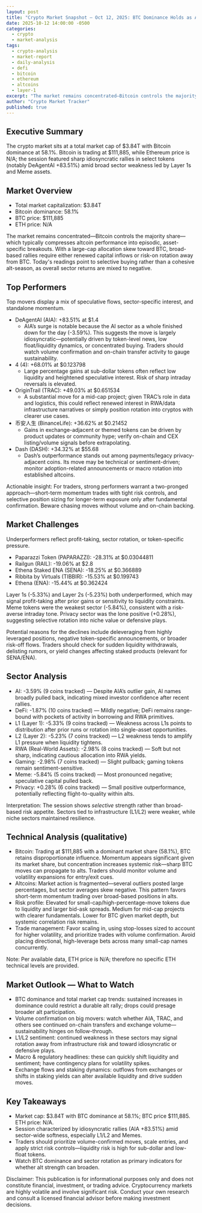 ```yaml
---
layout: post
title: "Crypto Market Snapshot — Oct 12, 2025: BTC Dominance Holds as Alt Movers Show Idiosyncratic Swings"
date: 2025-10-12 14:00:00 -0500
categories:
  - crypto
  - market-analysis
tags:
  - crypto-analysis
  - market-report
  - daily-analysis
  - defi
  - bitcoin
  - ethereum
  - altcoins
  - layer-1
excerpt: "The market remains concentrated—Bitcoin controls the majority share—which typically compresses altcoin performance into episodic, asset-specific breakouts. With..."
author: "Crypto Market Tracker"
published: true
---
```


## Executive Summary
The crypto market sits at a total market cap of $3.84T with Bitcoin dominance at 58.1%. Bitcoin is trading at $111,885, while Ethereum price is N/A; the session featured sharp idiosyncratic rallies in select tokens (notably DeAgentAI +83.51%) amid broad sector weakness led by Layer 1s and Meme assets.

## Market Overview
- Total market capitalization: $3.84T  
- Bitcoin dominance: 58.1%  
- BTC price: $111,885  
- ETH price: N/A

The market remains concentrated—Bitcoin controls the majority share—which typically compresses altcoin performance into episodic, asset-specific breakouts. With a large-cap allocation skew toward BTC, broad-based rallies require either renewed capital inflows or risk-on rotation away from BTC. Today's readings point to selective buying rather than a cohesive alt-season, as overall sector returns are mixed to negative.

## Top Performers
Top movers display a mix of speculative flows, sector-specific interest, and standalone momentum.

- DeAgentAI (AIA): +83.51% at $1.4  
  - AIA’s surge is notable because the AI sector as a whole finished down for the day (-3.59%). This suggests the move is largely idiosyncratic—potentially driven by token-level news, low float/liquidity dynamics, or concentrated buying. Traders should watch volume confirmation and on-chain transfer activity to gauge sustainability.
- 4 (4): +68.01% at $0.123798  
  - Large percentage gains at sub-dollar tokens often reflect low liquidity and heightened speculative interest. Risk of sharp intraday reversals is elevated.
- OriginTrail (TRAC): +49.03% at $0.651534  
  - A substantial move for a mid-cap project; given TRAC’s role in data and logistics, this could reflect renewed interest in RWA/data infrastructure narratives or simply position rotation into cryptos with clearer use cases.
- 币安人生 (BinanceLife): +36.62% at $0.21452  
  - Gains in exchange-adjacent or themed tokens can be driven by product updates or community hype; verify on-chain and CEX listing/volume signals before extrapolating.
- Dash (DASH): +34.32% at $55.68  
  - Dash’s outperformance stands out among payments/legacy privacy-adjacent coins. Its move may be technical or sentiment-driven; monitor adoption-related announcements or macro rotation into established altcoins.

Actionable insight: For traders, strong performers warrant a two-pronged approach—short-term momentum trades with tight risk controls, and selective position sizing for longer-term exposure only after fundamental confirmation. Beware chasing moves without volume and on-chain backing.

## Market Challenges
Underperformers reflect profit-taking, sector rotation, or token-specific pressure.

- Paparazzi Token (PAPARAZZI): -28.31% at $0.03044811  
- Railgun (RAIL): -19.06% at $2.8  
- Ethena Staked ENA (SENA): -18.25% at $0.366889  
- Ribbita by Virtuals (TIBBIR): -15.53% at $0.199743  
- Ethena (ENA): -15.44% at $0.362424

Layer 1s (-5.33%) and Layer 2s (-5.23%) both underperformed, which may signal profit-taking after prior gains or sensitivity to liquidity constraints. Meme tokens were the weakest sector (-5.84%), consistent with a risk-averse intraday tone. Privacy sector was the lone positive (+0.28%), suggesting selective rotation into niche value or defensive plays.

Potential reasons for the declines include deleveraging from highly leveraged positions, negative token-specific announcements, or broader risk-off flows. Traders should check for sudden liquidity withdrawals, delisting rumors, or yield changes affecting staked products (relevant for SENA/ENA).

## Sector Analysis
- AI: -3.59% (9 coins tracked) — Despite AIA’s outlier gain, AI names broadly pulled back, indicating mixed investor confidence after recent rallies.
- DeFi: -1.87% (10 coins tracked) — Mildly negative; DeFi remains range-bound with pockets of activity in borrowing and RWA primitives.
- L1 (Layer 1): -5.33% (9 coins tracked) — Weakness across L1s points to distribution after prior runs or rotation into single-asset opportunities.
- L2 (Layer 2): -5.23% (7 coins tracked) — L2 weakness tends to amplify L1 pressure when liquidity tightens.
- RWA (Real-World Assets): -2.98% (8 coins tracked) — Soft but not sharp, indicating cautious allocation into RWA yields.
- Gaming: -2.98% (7 coins tracked) — Slight pullback; gaming tokens remain sentiment-sensitive.
- Meme: -5.84% (5 coins tracked) — Most pronounced negative; speculative capital pulled back.
- Privacy: +0.28% (6 coins tracked) — Small positive outperformance, potentially reflecting flight-to-quality within alts.

Interpretation: The session shows *selective* strength rather than broad-based risk appetite. Sectors tied to infrastructure (L1/L2) were weaker, while niche sectors maintained resilience.

## Technical Analysis (qualitative)
- Bitcoin: Trading at $111,885 with a dominant market share (58.1%), BTC retains disproportionate influence. Momentum appears significant given its market share, but concentration increases systemic risk—sharp BTC moves can propagate to alts. Traders should monitor volume and volatility expansions for entry/exit cues.
- Altcoins: Market action is fragmented—several outliers posted large percentages, but sector averages skew negative. This pattern favors short-term momentum trading over broad-based positions in alts.
- Risk profile: Elevated for small-cap/high-percentage-move tokens due to liquidity and larger bid-ask spreads. Medium for mid-cap projects with clearer fundamentals. Lower for BTC given market depth, but systemic correlation risk remains.
- Trade management: Favor scaling in, using stop-losses sized to account for higher volatility, and prioritize trades with volume confirmation. Avoid placing directional, high-leverage bets across many small-cap names concurrently.

Note: Per available data, ETH price is N/A; therefore no specific ETH technical levels are provided.

## Market Outlook — What to Watch
- BTC dominance and total market cap trends: sustained increases in dominance could restrict a durable alt rally; drops could presage broader alt participation.
- Volume confirmation on big movers: watch whether AIA, TRAC, and others see continued on-chain transfers and exchange volume—sustainability hinges on follow-through.
- L1/L2 sentiment: continued weakness in these sectors may signal rotation away from infrastructure risk and toward idiosyncratic or defensive plays.
- Macro & regulatory headlines: these can quickly shift liquidity and sentiment; have contingency plans for volatility spikes.
- Exchange flows and staking dynamics: outflows from exchanges or shifts in staking yields can alter available liquidity and drive sudden moves.

## Key Takeaways
- Market cap: $3.84T with BTC dominance at 58.1%; BTC price $111,885. ETH price: N/A.  
- Session characterized by idiosyncratic rallies (AIA +83.51%) amid sector-wide softness, especially L1/L2 and Memes.  
- Traders should prioritize volume-confirmed moves, scale entries, and apply strict risk controls—liquidity risk is high for sub-dollar and low-float tokens.  
- Watch BTC dominance and sector rotation as primary indicators for whether alt strength can broaden.

Disclaimer: This publication is for informational purposes only and does not constitute financial, investment, or trading advice. Cryptocurrency markets are highly volatile and involve significant risk. Conduct your own research and consult a licensed financial advisor before making investment decisions.